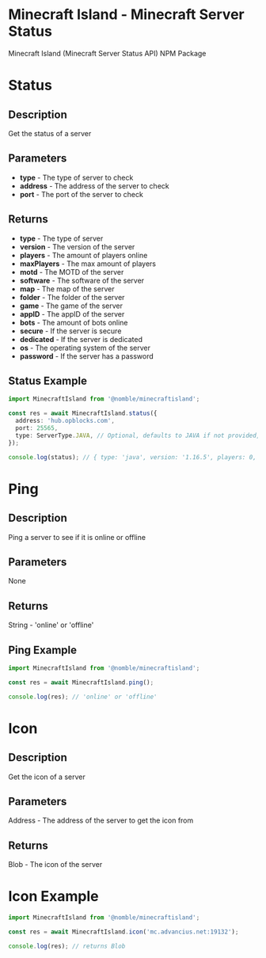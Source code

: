 # Minecraft Island - Minecraft Server Status

Minecraft Island (Minecraft Server Status API) NPM Package

# Status

## Description

Get the status of a server

## Parameters

- **type** - The type of server to check
- **address** - The address of the server to check
- **port** - The port of the server to check

## Returns

- **type** - The type of server
- **version** - The version of the server
- **players** - The amount of players online
- **maxPlayers** - The max amount of players
- **motd** - The MOTD of the server
- **software** - The software of the server
- **map** - The map of the server
- **folder** - The folder of the server
- **game** - The game of the server
- **appID** - The appID of the server
- **bots** - The amount of bots online
- **secure** - If the server is secure
- **dedicated** - If the server is dedicated
- **os** - The operating system of the server
- **password** - If the server has a password

## Status Example

```ts
import MinecraftIsland from '@nomble/minecraftisland';

const res = await MinecraftIsland.status({
  address: 'hub.opblocks.com',
  port: 25565,
  type: ServerType.JAVA, // Optional, defaults to JAVA if not provided, can be JAVA or BEDROCK (ServerType.JAVA or ServerType.BEDROCK)
});

console.log(status); // { type: 'java', version: '1.16.5', players: 0, maxPlayers: 100, motd: 'Minecraft Island', software: 'Paper', map: 'world', folder: 'world', game: 'MINECRAFT', appID: 0, bots: 0, secure: true, dedicated: true, os: 'linux', password: false }
```

# Ping

## Description

Ping a server to see if it is online or offline

## Parameters

None

## Returns

String - 'online' or 'offline'

## Ping Example

```ts
import MinecraftIsland from '@nomble/minecraftisland';

const res = await MinecraftIsland.ping();

console.log(res); // 'online' or 'offline'
```

# Icon

## Description

Get the icon of a server

## Parameters

Address - The address of the server to get the icon from

## Returns

Blob - The icon of the server

# Icon Example

```ts
import MinecraftIsland from '@nomble/minecraftisland';

const res = await MinecraftIsland.icon('mc.advancius.net:19132');

console.log(res); // returns Blob
```
